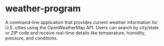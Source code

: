 # weather-program
A command-line application that provides current weather information for U.S. cities using the OpenWeatherMap API. Users can search by city/state or ZIP code and receive real-time details like temperature, humidity, pressure, and conditions.
